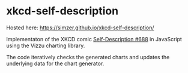 # xkcd-self-description

Hosted here: https://simzer.github.io/xkcd-self-description/

Implementaton of the XKCD comic [Self-Description #688](https://xkcd.com/688/)
in JavaScript using the Vizzu charting library.

The code iteratively checks the generated charts and updates the underlying data
for the chart generator. 
